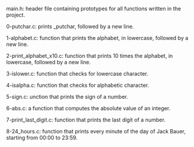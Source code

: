 main.h: header file containing prototypes for all functions written in the project.

0-putchar.c: prints _putchar, followed by a new line.

1-alphabet.c: function that prints the alphabet, in lowercase, followed by a new line.

2-print_alphabet_x10.c: function that prints 10 times the alphabet, in lowercase, followed by a new line.

3-islower.c: function that checks for lowercase character.

4-isalpha.c: function that checks for alphabetic character.

5-sign.c: unction that prints the sign of a number.

6-abs.c: a function that computes the absolute value of an integer.

7-print_last_digit.c:  function that prints the last digit of a number.

8-24_hours.c:  function that prints every minute of the day of Jack Bauer, starting from 00:00 to 23:59.
